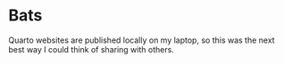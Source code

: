 # Bats
Quarto websites are published locally on my laptop, so this was the next best way I could think of sharing with others. 
